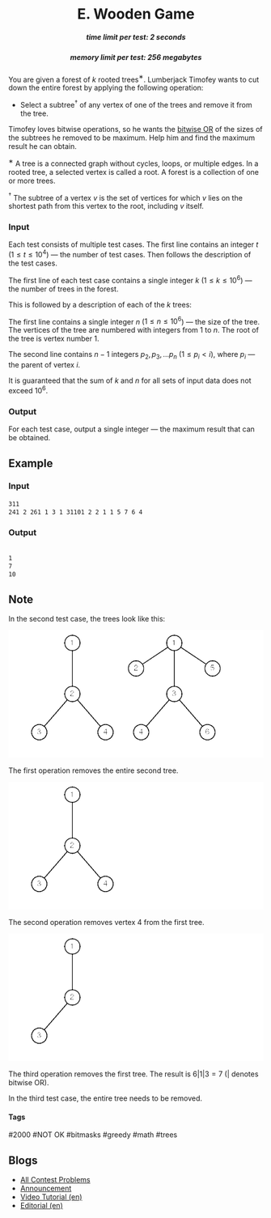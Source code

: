 <h1 style='text-align: center;'> E. Wooden Game</h1>

<h5 style='text-align: center;'>time limit per test: 2 seconds</h5>
<h5 style='text-align: center;'>memory limit per test: 256 megabytes</h5>

You are given a forest of $k$ rooted trees$^{\text{∗}}$. Lumberjack Timofey wants to cut down the entire forest by applying the following operation: 

* Select a subtree$^{\text{†}}$ of any vertex of one of the trees and remove it from the tree.

Timofey loves bitwise operations, so he wants the [bitwise OR](https://en.wikipedia.org/wiki/Bitwise_operation#OR) of the sizes of the subtrees he removed to be maximum. Help him and find the maximum result he can obtain.

$^{\text{∗}}$ A tree is a connected graph without cycles, loops, or multiple edges. In a rooted tree, a selected vertex is called a root. A forest is a collection of one or more trees.

$^{\text{†}}$ The subtree of a vertex $v$ is the set of vertices for which $v$ lies on the shortest path from this vertex to the root, including $v$ itself.

### Input

Each test consists of multiple test cases. The first line contains an integer $t$ ($1 \leq t \leq 10^4$) — the number of test cases. Then follows the description of the test cases.

The first line of each test case contains a single integer $k$ ($1 \leq k \leq 10^6$) — the number of trees in the forest.

This is followed by a description of each of the $k$ trees:

The first line contains a single integer $n$ ($1 \leq n \leq 10^6$) — the size of the tree. The vertices of the tree are numbered with integers from $1$ to $n$. The root of the tree is vertex number $1$.

The second line contains $n - 1$ integers $p_2, p_3, \ldots p_n$ ($1 \leq p_i < i$), where $p_i$ — the parent of vertex $i$.

It is guaranteed that the sum of $k$ and $n$ for all sets of input data does not exceed $10^6$.

### Output

For each test case, output a single integer — the maximum result that can be obtained.

## Example

### Input


```text
311  
241 2 261 1 3 1 31101 2 2 1 1 5 7 6 4
```
### Output

```text

1
7
10

```
## Note

In the second test case, the trees look like this:

![](images/15fb9cc5074ad4f74fb9b209f518c862d2eb6f70.png)

The first operation removes the entire second tree.

![](images/6f5a9bd039887467d5210d9f11eb6e0b1510cd43.png)

The second operation removes vertex $4$ from the first tree.

![](images/30ecddcc00a758df892fa8d5727c438e610b6351.png)

The third operation removes the first tree. The result is $6|1|3 = 7$ ($|$ denotes bitwise OR).

In the third test case, the entire tree needs to be removed.



#### Tags 

#2000 #NOT OK #bitmasks #greedy #math #trees 

## Blogs
- [All Contest Problems](../Codeforces_Round_959_sponsored_by_NEAR_(Div._1_+_Div._2).md)
- [Announcement](../blogs/Announcement.md)
- [Video Tutorial (en)](../blogs/Video_Tutorial_(en).md)
- [Editorial (en)](../blogs/Editorial_(en).md)
